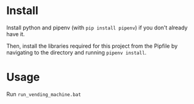 # Install

Install python and pipenv (with `pip install pipenv`) if you don't already have it.

Then, install the libraries required for this project from the Pipfile by navigating to the directory and running `pipenv install`.

# Usage

Run `run_vending_machine.bat`
